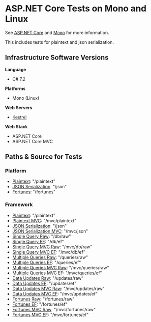 # ASP.NET Core Tests on Mono and Linux

See [ASP.NET Core](https://github.com/aspnet) and [Mono](https://www.mono-project.com/) for more information.

This includes tests for plaintext and json serialization.

## Infrastructure Software Versions

**Language**

* C# 7.2

**Platforms**

* Mono (Linux)

**Web Servers**

* [Kestrel](https://github.com/aspnet/KestrelHttpServer)

**Web Stack**

* ASP.NET Core
* ASP.NET Core MVC

## Paths & Source for Tests

### Platform

* [Plaintext](PlatformBenchmarks/BenchmarkApplication.Plaintext.cs): "/plaintext"
* [JSON Serialization](PlatformBenchmarks/BenchmarkApplication.Json.cs): "/json"
* [Fortunes](PlatformBenchmarks/BenchmarkApplication.Fortunes.cs): "/fortunes"

### Framework

* [Plaintext](Benchmarks/Middleware/PlaintextMiddleware.cs): "/plaintext"
* [Plaintext MVC](Benchmarks/Controllers/HomeController.cs): "/mvc/plaintext"
* [JSON Serialization](Benchmarks/Middleware/JsonMiddleware.cs): "/json"
* [JSON Serialization MVC](Benchmarks/Controllers/HomeController.cs): "/mvc/json"
* [Single Query Raw](Benchmarks/Middleware/SingleQueryRawMiddleware.cs): "/db/raw"
* [Single Query EF](Benchmarks/Middleware/SingleQueryEfMiddleware.cs): "/db/ef"
* [Single Query MVC Raw](Benchmarks/Controllers/SingleQueryController.cs): "/mvc/db/raw"
* [Single Query MVC EF](Benchmarks/Controllers/SingleQueryController.cs): "/mvc/db/ef"
* [Multiple Queries Raw](Benchmarks/Middleware/MultipleQueriesRawMiddleware.cs): "/queries/raw"
* [Multiple Queries EF](Benchmarks/Middleware/MultipleQueriesEfMiddleware.cs): "/queries/ef"
* [Multiple Queries MVC Raw](Benchmarks/Controllers/MultipleQueriesController.cs): "/mvc/queries/raw"
* [Multiple Queries MVC EF](Benchmarks/Controllers/MultipleQueriesController.cs): "/mvc/queries/ef"
* [Data Updates Raw](Benchmarks/Middleware/MultipleUpdatesRawMiddleware.cs): "/updates/raw"
* [Data Updates EF](Benchmarks/Middleware/MultipleUpdatesEfMiddleware.cs): "/updates/ef"
* [Data Updates MVC Raw](Benchmarks/Controllers/MultipleUpdatesController.cs): "/mvc/updates/raw"
* [Data Updates MVC EF](Benchmarks/Controllers/MultipleUpdatesController.cs): "/mvc/updates/ef"
* [Fortunes Raw](Benchmarks/Middleware/FortunesRawMiddleware.cs): "/fortunes/raw"
* [Fortunes EF](Benchmarks/Middleware/FortunesEfMiddleware.cs): "/fortunes/ef"
* [Fortunes MVC Raw](Benchmarks/Controllers/FortunesController.cs): "/mvc/fortunes/raw"
* [Fortunes MVC EF](Benchmarks/Controllers/FortunesController.cs): "/mvc/fortunes/ef"
